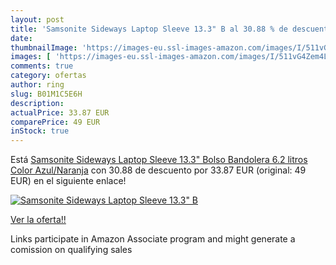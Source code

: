 ```yaml
---
layout: post
title: 'Samsonite Sideways Laptop Sleeve 13.3" B al 30.88 % de descuento'
date: 
thumbnailImage: 'https://images-eu.ssl-images-amazon.com/images/I/511vG4Zem4L._SL200_.jpg'
images: [ 'https://images-eu.ssl-images-amazon.com/images/I/511vG4Zem4L._SL200_.jpg' ]
comments: true
category: ofertas
author: ring
slug: B01M1C5E6H
description:
actualPrice: 33.87 EUR
comparePrice: 49 EUR
inStock: true
---
```


Está [Samsonite Sideways Laptop Sleeve 13.3" Bolso Bandolera  6.2 litros  Color Azul/Naranja](https://www.amazon.es/dp/B01M1C5E6H/?tag=tolees-21) con 30.88 de descuento por 33.87 EUR (original: 49 EUR) en el siguiente enlace!

[![Samsonite Sideways Laptop Sleeve 13.3" B](https://images-eu.ssl-images-amazon.com/images/I/511vG4Zem4L._SL200_.jpg)](https://www.amazon.es/dp/B01M1C5E6H/?tag=tolees-21)

[Ver la oferta!!](https://www.amazon.es/dp/B01M1C5E6H/?tag=tolees-21)

Links participate in Amazon Associate program and might generate a comission on qualifying sales


